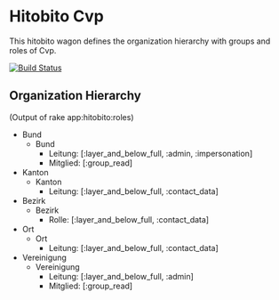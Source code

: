 # Hitobito Cvp

This hitobito wagon defines the organization hierarchy with groups and roles
of Cvp.

[![Build
Status](https://travis-ci.org/hitobito/hitobito_cvp.svg)](https://travis-ci.org/hitobito/hitobito_cvp)



## Organization Hierarchy


(Output of rake app:hitobito:roles)
* Bund
  * Bund
    * Leitung: [:layer_and_below_full, :admin, :impersonation]
    * Mitglied: [:group_read]
* Kanton
  * Kanton
    * Leitung: [:layer_and_below_full, :contact_data]
* Bezirk
  * Bezirk
    * Rolle: [:layer_and_below_full, :contact_data]
* Ort
  * Ort
    * Leitung: [:layer_and_below_full, :contact_data]
* Vereinigung
  * Vereinigung
    * Leitung: [:layer_and_below_full, :admin]
    * Mitglied: [:group_read]
